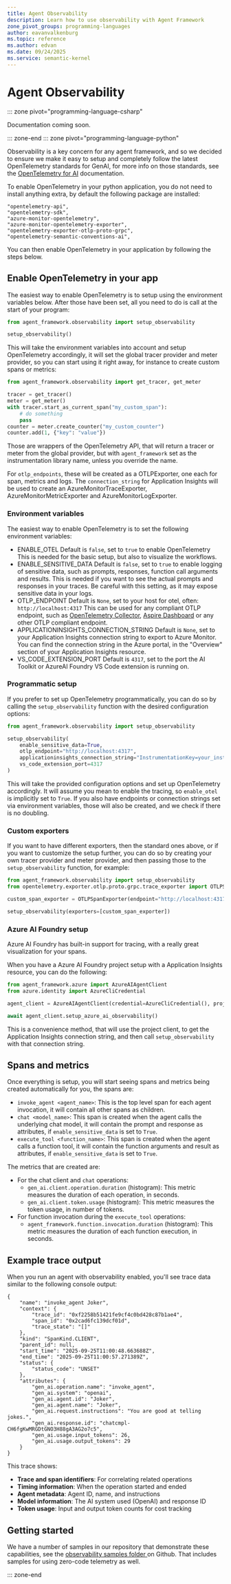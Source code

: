 ```yaml
---
title: Agent Observability
description: Learn how to use observability with Agent Framework
zone_pivot_groups: programming-languages
author: eavanvalkenburg
ms.topic: reference
ms.author: edvan
ms.date: 09/24/2025
ms.service: semantic-kernel
---
```


# Agent Observability

::: zone pivot="programming-language-csharp"

Documentation coming soon.


::: zone-end
::: zone pivot="programming-language-python"

Observability is a key concern for any agent framework, and so we decided to ensure we make it easy to setup and completely follow the latest OpenTelemetry standards for GenAI, for more info on those standards, see the [OpenTelemetry for AI](https://opentelemetry.io/docs/specs/semconv/gen-ai/) documentation.

To enable OpenTelemetry in your python application, you do not need to install anything extra, by default the following package are installed:
```text
"opentelemetry-api",
"opentelemetry-sdk",
"azure-monitor-opentelemetry",
"azure-monitor-opentelemetry-exporter",
"opentelemetry-exporter-otlp-proto-grpc",
"opentelemetry-semantic-conventions-ai",
```
You can then enable OpenTelemetry in your application by following the steps below.

## Enable OpenTelemetry in your app

The easiest way to enable OpenTelemetry is to setup using the environment variables below. After those have been set, all you need to do is call at the start of your program:
```python
from agent_framework.observability import setup_observability

setup_observability()
```

This will take the environment variables into account and setup OpenTelemetry accordingly, it will set the global tracer provider and meter provider, so you can start using it right away, for instance to create custom spans or metrics:

```python
from agent_framework.observability import get_tracer, get_meter

tracer = get_tracer()
meter = get_meter()
with tracer.start_as_current_span("my_custom_span"):
    # do something
    pass
counter = meter.create_counter("my_custom_counter")
counter.add(1, {"key": "value"})
```

Those are wrappers of the OpenTelemetry API, that will return a tracer or meter from the global provider, but with `agent_framework` set as the instrumentation library name, unless you override the name.

For `otlp_endpoints`, these will be created as a OTLPExporter, one each for span, metrics and logs. The `connection_string` for Application Insights will be used to create an AzureMonitorTraceExporter, AzureMonitorMetricExporter and AzureMonitorLogExporter.

### Environment variables
The easiest way to enable OpenTelemetry is to set the following environment variables:

- ENABLE_OTEL
    Default is `false`, set to `true` to enable OpenTelemetry
    This is needed for the basic setup, but also to visualize the workflows.
- ENABLE_SENSITIVE_DATA
    Default is `false`, set to `true` to enable logging of sensitive data, such as prompts, responses, function call arguments and results.
    This is needed if you want to see the actual prompts and responses in your traces.
    Be careful with this setting, as it may expose sensitive data in your logs.
- OTLP_ENDPOINT
    Default is `None`, set to your host for otel, often: `http://localhost:4317`
    This can be used for any compliant OTLP endpoint, such as [OpenTelemetry Collector](https://opentelemetry.io/docs/collector/), [Aspire Dashboard](https://learn.microsoft.com/en-us/dotnet/aspire/fundamentals/dashboard/overview?tabs=bash) or any other OTLP compliant endpoint.
- APPLICATIONINSIGHTS_CONNECTION_STRING
    Default is `None`, set to your Application Insights connection string to export to Azure Monitor.
    You can find the connection string in the Azure portal, in the "Overview" section of your Application Insights resource.
- VS_CODE_EXTENSION_PORT
    Default is `4317`, set to the port the AI Toolkit or AzureAI Foundry VS Code extension is running on.

### Programmatic setup

If you prefer to set up OpenTelemetry programmatically, you can do so by calling the `setup_observability` function with the desired configuration options:

```python
from agent_framework.observability import setup_observability

setup_observability(
    enable_sensitive_data=True,
    otlp_endpoint="http://localhost:4317",
    applicationinsights_connection_string="InstrumentationKey=your_instrumentation_key",
    vs_code_extension_port=4317
)
```

This will take the provided configuration options and set up OpenTelemetry accordingly. It will assume you mean to enable the tracing, so `enable_otel` is implicitly set to `True`. If you also have endpoints or connection strings set via environment variables, those will also be created, and we check if there is no doubling.

### Custom exporters
If you want to have different exporters, then the standard ones above, or if you want to customize the setup further, you can do so by creating your own tracer provider and meter provider, and then passing those to the `setup_observability` function, for example:

```python
from agent_framework.observability import setup_observability
from opentelemetry.exporter.otlp.proto.grpc.trace_exporter import OTLPSpanExporter

custom_span_exporter = OTLPSpanExporter(endpoint="http://localhost:4317", timeout=5, compression=Compression.Gzip)

setup_observability(exporters=[custom_span_exporter])
```

### Azure AI Foundry setup

Azure AI Foundry has built-in support for tracing, with a really great visualization for your spans.

When you have a Azure AI Foundry project setup with a Application Insights resource, you can do the following:

```python
from agent_framework.azure import AzureAIAgentClient
from azure.identity import AzureCliCredential

agent_client = AzureAIAgentClient(credential=AzureCliCredential(), project_endpoint="https://<your-project>.foundry.azure.com")

await agent_client.setup_azure_ai_observability()
```

This is a convenience method, that will use the project client, to get the Application Insights connection string, and then call `setup_observability` with that connection string.

## Spans and metrics

Once everything is setup, you will start seeing spans and metrics being created automatically for you, the spans are:
- `invoke_agent <agent_name>`: This is the top level span for each agent invocation, it will contain all other spans as children.
- `chat <model_name>`: This span is created when the agent calls the underlying chat model, it will contain the prompt and response as attributes, if `enable_sensitive_data` is set to `True`.
- `execute_tool <function_name>`: This span is created when the agent calls a function tool, it will contain the function arguments and result as attributes, if `enable_sensitive_data` is set to `True`.

The metrics that are created are:

- For the chat client and `chat` operations:
    - `gen_ai.client.operation.duration` (histogram): This metric measures the duration of each operation, in seconds.
    - `gen_ai.client.token.usage` (histogram): This metric measures the token usage, in number of tokens.
- For function invocation during the `execute_tool` operations:
    - `agent_framework.function.invocation.duration` (histogram): This metric measures the duration of each function execution, in seconds.

## Example trace output

When you run an agent with observability enabled, you'll see trace data similar to the following console output:

```text
{
    "name": "invoke_agent Joker",
    "context": {
        "trace_id": "0xf2258b51421fe9cf4c0bd428c87b1ae4",
        "span_id": "0x2cad6fc139dcf01d",
        "trace_state": "[]"
    },
    "kind": "SpanKind.CLIENT",
    "parent_id": null,
    "start_time": "2025-09-25T11:00:48.663688Z",
    "end_time": "2025-09-25T11:00:57.271389Z",
    "status": {
        "status_code": "UNSET"
    },
    "attributes": {
        "gen_ai.operation.name": "invoke_agent",
        "gen_ai.system": "openai",
        "gen_ai.agent.id": "Joker",
        "gen_ai.agent.name": "Joker",
        "gen_ai.request.instructions": "You are good at telling jokes.",
        "gen_ai.response.id": "chatcmpl-CH6fgKwMRGDtGNO3H88gA3AG2o7c5",
        "gen_ai.usage.input_tokens": 26,
        "gen_ai.usage.output_tokens": 29
    }
}
```

This trace shows:
- **Trace and span identifiers**: For correlating related operations
- **Timing information**: When the operation started and ended
- **Agent metadata**: Agent ID, name, and instructions
- **Model information**: The AI system used (OpenAI) and response ID
- **Token usage**: Input and output token counts for cost tracking

## Getting started

We have a number of samples in our repository that demonstrate these capabilities, see the [observability samples folder ](https://github.com/microsoft/agent-framework/tree/main/python/samples/getting_started/observability) on Github. That includes samples for using zero-code telemetry as well.

::: zone-end
